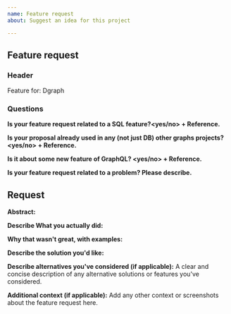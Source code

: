 ```yaml
---
name: Feature request
about: Suggest an idea for this project

---
```


<!-- Please search existing Feature request to avoid creating duplicates. -->
<!-- 
- It is recommended that you start a discussion first in: https://discuss.dgraph.io before open a Feature 
   request. That way we keep the Issues track system cleaner and productive. 
- We'll prioritize issues that have a consolidated discussion (in the https://discuss.dgraph.io)
- Clarity is crucial to reviewing the request.
  -->
<!-- Thank you for being part of Dgraph Community, cheers. -->

<!-- Fill out below. -->

## Feature request

### Header
<!-- Fill in, any references information here. As "KV" structure. -->
Feature for:  Dgraph <!-- e.g. Ratel, Dgraph, other --> <!-- Warning, if it is a feature for BadgerDB, please do it in it's repository. -->

### Questions
<!-- You are not required to answer the questionnaire. 
Please delete the questionnaire for this request if it is the case.-->

**Is your feature request related to a SQL feature?<yes/no> + Reference.**

**Is your proposal already used in any (not just DB) other graphs projects? <yes/no> + Reference.**
<!-- If the idea is already used in the world of Graphs, chances are good to be implemented. -->

**Is it about some new feature of GraphQL? <yes/no> + Reference.**

**Is your feature request related to a problem? Please describe.**
<!-- Tip: Add a Bug Report reference or a discussion in the https://discuss.dgraph.io -->

<!-- End of questionnaire-->

## Request
**Abstract:**
<!-- Tell us about it here -->
<!-- Describe what you wanted to do -->

**Describe What you actually did:**
<!-- if you tried something, share models, docs references and so on -->

**Why that wasn't great, with examples:**
<!-- Tell us your difficulties in detail. And how is your experience with Dgraph so far. -->

**Describe the solution you'd like:**
<!--  A clear and concise description of what you want to happen. -->

**Describe alternatives you've considered (if applicable):**
A clear and concise description of any alternative solutions or features you've considered.

**Additional context (if applicable):**
Add any other context or screenshots about the feature request here.

